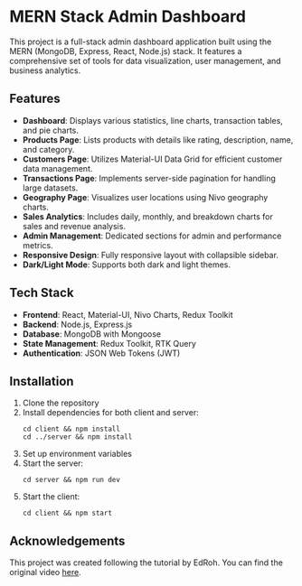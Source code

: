 ﻿# MERN Stack Admin Dashboard

This project is a full-stack admin dashboard application built using the MERN (MongoDB, Express, React, Node.js) stack. It features a comprehensive set of tools for data visualization, user management, and business analytics.

## Features

- **Dashboard**: Displays various statistics, line charts, transaction tables, and pie charts.
- **Products Page**: Lists products with details like rating, description, name, and category.
- **Customers Page**: Utilizes Material-UI Data Grid for efficient customer data management.
- **Transactions Page**: Implements server-side pagination for handling large datasets.
- **Geography Page**: Visualizes user locations using Nivo geography charts.
- **Sales Analytics**: Includes daily, monthly, and breakdown charts for sales and revenue analysis.
- **Admin Management**: Dedicated sections for admin and performance metrics.
- **Responsive Design**: Fully responsive layout with collapsible sidebar.
- **Dark/Light Mode**: Supports both dark and light themes.

## Tech Stack

- **Frontend**: React, Material-UI, Nivo Charts, Redux Toolkit
- **Backend**: Node.js, Express.js
- **Database**: MongoDB with Mongoose
- **State Management**: Redux Toolkit, RTK Query
- **Authentication**: JSON Web Tokens (JWT)

## Installation

1. Clone the repository
2. Install dependencies for both client and server:
   ```
   cd client && npm install
   cd ../server && npm install
   ```
3. Set up environment variables 
4. Start the server:
   ```
   cd server && npm run dev
   ```
5. Start the client:
   ```
   cd client && npm start
   ```

## Acknowledgements

This project was created following the tutorial by EdRoh. You can find the original video [here](https://www.youtube.com/watch?v=0cPCMIuDk2I).

